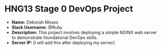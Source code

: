 # HNG13 Stage 0 DevOps Project

- **Name:** Deborah Moses
- **Slack Username:** @Ruby
- **Description:** This project involves deploying a simple NGINX web server to demonstrate foundational DevOps skills.
- **Server IP:** [I will add this after deploying my server]
